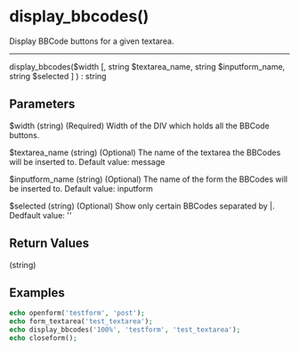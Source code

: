 # display_bbcodes()

Display BBCode buttons for a given textarea.

---

display_bbcodes($width [, string $textarea_name, string $inputform_name, string $selected ] ) : string

## Parameters

$width (string) (Required) Width of the DIV which holds all the BBCode buttons.

$textarea_name (string) (Optional) The name of the textarea the BBCodes will be inserted to. Default value: message

$inputform_name (string) (Optional) The name of the form the BBCodes will be inserted to. Default value: inputform

$selected (string) (Optional) Show only certain BBCodes separated by |. Dedfault value: ''

## Return Values

(string)

## Examples

```php
echo openform('testform', 'post');
echo form_textarea('test_textarea');
echo display_bbcodes('100%', 'testform', 'test_textarea');
echo closeform();
```
